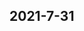 
## 2021-7-31

### [<title>XGBoost regressor sample weight has negligible impact on performance - XGBoost</title>](https://discuss.xgboost.ai/t/xgboost-regressor-sample-weight-has-negligible-impact-on-performance/2399/1)

### [<title>CPP API XGBoosterPredict cost too much time! - XGBoost</title>](https://discuss.xgboost.ai/t/cpp-api-xgboosterpredict-cost-too-much-time/97/13)